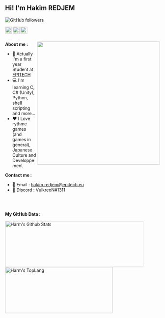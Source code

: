 [email]: mailto:hakim.redjem@epitech.eu
[github]: https://github.com/VulkreoN
[linkedin]: https://www.linkedin.com/in/hakim-redjem

<h2>Hi! I'm Hakim REDJEM</h2>

![GitHub followers](https://img.shields.io/github/followers/VulkreoN?label=Follow&style=social)

[<img align="left" alt="VulkreoN | Github" width="22px" src="https://image.flaticon.com/icons/svg/733/733553.svg" />][github]
[<img align="left" alt="VulkreoN | Email" width="22px" src="https://www.flaticon.com/svg/vstatic/svg/732/732223.svg?token=exp=1612644488~hmac=598623bd04220a41836dce2b71236b00" />][email]
[<img align="left" alt="VulkreoN | Linkedkin" width="22px" src="https://www.flaticon.com/svg/vstatic/svg/2111/2111499.svg?token=exp=1612644732~hmac=2ebbfb76242877af27ab6e6ee2712388" />][linkedin]

</br>
</br>

<img align='right' src="https://i.imgur.com/4LG75kl.gif" width="400">**About me :**

- 📗 Actually I'm a first year Student at [EPITECH](https://www.epitech.eu/)
- 💻 I'm learning C, C# (Unity), Python, shell scripting and more...
- ❤️ I Love rythme games (and games in general), Japanese Culture and Developpement

**Contact me :**
- 📧 Email : hakim.redjem@epitech.eu
- 💬 Discord : VulkreoN#1311

</br>
</br>

**My GitHub Data :**

<div style="-webkit-column-count: 2; -moz-column-count: 2; column-count: 2; -webkit-column-rule: 1px dotted #e0e0e0; -moz-column-rule: 1px dotted #e0e0e0; column-rule: 1px dotted #e0e0e0;">
    <div style="display: inline-block;">
        <img width="450" height="150" img align="left" alt="Harm's Github Stats" src="https://github-readme-stats.vercel.app/api?username=VulkreoN&theme=radical&show_icons=true&include_all_commits=true&count_private=true&hide_border=false&hide=issues" class="responsive" />
    </div>
    <div style="display: inline-block;">
        <img width="350" height="150" img align="center" alt="Harm's TopLang" src="https://github-readme-stats.vercel.app/api/top-langs/?username=VulkreoN&theme=radical&hide_border=false&layout=compact&count_private=true" class="responsive"/>
    </div>
</div>
<br/>
